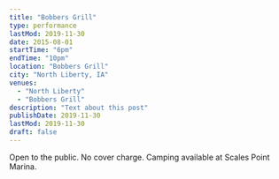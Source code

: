 ```yaml
---
title: "Bobbers Grill"
type: performance
lastMod: 2019-11-30
date: 2015-08-01
startTime: "6pm"
endTime: "10pm"
location: "Bobbers Grill"
city: "North Liberty, IA"
venues:
  - "North Liberty"
  - "Bobbers Grill"
description: "Text about this post"
publishDate: 2019-11-30
lastMod: 2019-11-30
draft: false
---
```


Open to the public. No cover charge. Camping available at Scales Point Marina.
